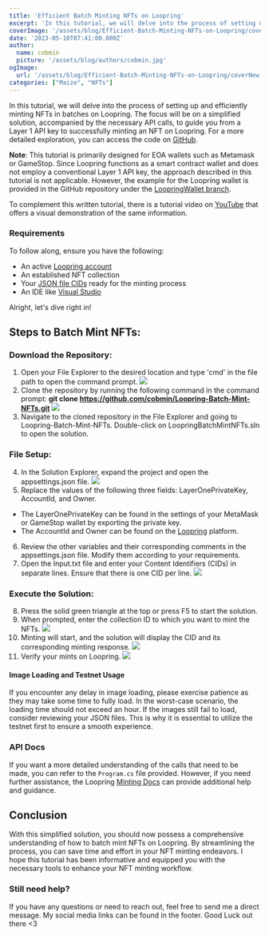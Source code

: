 ```yaml
---
title: 'Efficient Batch Minting NFTs on Loopring'
excerpt: 'In this tutorial, we will delve into the process of setting up and efficiently minting NFTs in batches on Loopring. The focus will be on a simplified solution, accompanied by the necessary API calls, to guide you from a Layer 1 API key to successfully minting an NFT on Loopring...'
coverImage: '/assets/blog/Efficient-Batch-Minting-NFTs-on-Loopring/coverNew.jpg'
date: '2023-05-10T07:41:00.000Z'
author:
  name: cobmin
  picture: '/assets/blog/authors/cobmin.jpg'
ogImage:
  url: '/assets/blog/Efficient-Batch-Minting-NFTs-on-Loopring/coverNew.jpg'
categories: ["Maize", "NFTs"]
---
```


In this tutorial, we will delve into the process of setting up and efficiently minting NFTs in batches on Loopring. The focus will be on a simplified solution, accompanied by the necessary API calls, to guide you from a Layer 1 API key to successfully minting an NFT on Loopring. For a more detailed exploration, you can access the code on [GitHub](https://github.com/cobmin/Loopring-Batch-Mint-NFTs).

**Note**: This tutorial is primarily designed for EOA wallets such as Metamask or GameStop. Since Loopring functions as a smart contract wallet and does not employ a conventional Layer 1 API key, the approach described in this tutorial is not applicable. However, the example for the Loopring wallet is provided in the GitHub repository under the [LoopringWallet branch](https://github.com/cobmin/Loopring-Batch-Mint-NFTs/tree/LoopringWallet).

To complement this written tutorial, there is a tutorial video on [YouTube](https://youtu.be/NsUHpT_mm7M) that offers a visual demonstration of the same information.

### Requirements
To follow along, ensure you have the following:
- An active [Loopring account](https://loopring.io/#/)
- An established NFT collection
- Your [JSON file CIDs](https://docs.ipfs.tech/concepts/content-addressing/) ready for the minting process
- An IDE like [Visual Studio](https://visualstudio.microsoft.com/downloads/)

Alright, let's dive right in!

## Steps to Batch Mint NFTs:
### Download the Repository: 
1. Open your File Explorer to the desired location and type 'cmd' in the file path to open the command prompt.
![](/assets/blog/Efficient-Batch-Minting-NFTs-on-Loopring/FilePath.gif)
2. Clone the repository by running the following command in the command prompt: **git clone https://github.com/cobmin/Loopring-Batch-Mint-NFTs.git**
![](/assets/blog/Efficient-Batch-Minting-NFTs-on-Loopring/CommandPrompt.gif)
3. Navigate to the cloned repository in the File Explorer and going to Loopring-Batch-Mint-NFTs. Double-click on LoopringBatchMintNFTs.sln to open the solution.
### File Setup:
4. In the Solution Explorer, expand the project and open the appsettings.json file.
![](/assets/blog/Efficient-Batch-Minting-NFTs-on-Loopring/SolutionExplorer.jpg)
5. Replace the values of the following three fields: LayerOnePrivateKey, AccountId, and Owner.
- The LayerOnePrivateKey can be found in the settings of your MetaMask or GameStop wallet by exporting the private key. 
- The AccountId and Owner can be found on the [Loopring](https://loopring.io/#/) platform. 
6. Review the other variables and their corresponding comments in the appsettings.json file. Modify them according to your requirements. 
7. Open the Input.txt file and enter your Content Identifiers (CIDs) in separate lines. Ensure that there is one CID per line.
![](/assets/blog/Efficient-Batch-Minting-NFTs-on-Loopring/Input.jpg)
### Execute the Solution:
8. Press the solid green triangle at the top or press F5 to start the solution.
9. When prompted, enter the collection ID to which you want to mint the NFTs.
![](/assets/blog/Efficient-Batch-Minting-NFTs-on-Loopring/CollectionId.jpg)
10. Minting will start, and the solution will display the CID and its corresponding minting response.
![](/assets/blog/Efficient-Batch-Minting-NFTs-on-Loopring/MintResponse.jpg)
11. Verify your mints on Loopring.
![](/assets/blog/Efficient-Batch-Minting-NFTs-on-Loopring/CollectionMints.jpg)

#### Image Loading and Testnet Usage
If you encounter any delay in image loading, please exercise patience as they may take some time to fully load. In the worst-case scenario, the loading time should not exceed an hour. If the images still fail to load, consider reviewing your JSON files. This is why it is essential to utilize the testnet first to ensure a smooth experience.

### API Docs
If you want a more detailed understanding of the calls that need to be made, you can refer to the `Program.cs` file provided. However, if you need further assistance, the Loopring [Minting Docs](https://docs-protocol.loopring.io/counterfactual-nft/api-references/mint-nft) can provide additional help and guidance. 

## Conclusion
With this simplified solution, you should now possess a comprehensive understanding of how to batch mint NFTs on Loopring. By streamlining the process, you can save time and effort in your NFT minting endeavors. I hope this tutorial has been informative and equipped you with the necessary tools to enhance your NFT minting workflow.

### Still need help?
If you have any questions or need to reach out, feel free to send me a direct message. My social media links can be found in the footer. Good Luck out there <3 